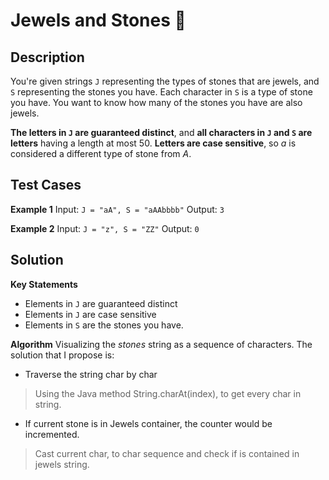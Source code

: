 # Jewels and Stones :gem:

## Description
You're given strings `J` representing the types of stones that are jewels, and `S` representing the stones you have. Each character in `S` is a type of stone you have. You want to know how many of the stones you have are also jewels.

**The letters in `J` are guaranteed distinct**, and **all characters in `J` and  `S` are letters** having a length at most 50. **Letters are case sensitive**, so *a* is considered a different type of stone from *A*.

## Test Cases
**Example 1**
Input: `J = "aA", S = "aAAbbbb"`
Output: `3`

**Example 2**
Input: `J = "z", S = "ZZ"`
Output: `0`

## Solution
**Key Statements**
*  Elements in `J` are guaranteed distinct
*  Elements in `J` are case sensitive
*  Elements in `S` are the stones you have.

**Algorithm**
Visualizing the *stones* string as a sequence of characters. The solution that I propose is:

* Traverse the string char by char
> Using the Java method String.charAt(index), to get every char in string.

* If current stone is in Jewels container, the counter would be incremented.
> Cast current char, to char sequence and check if is contained in jewels string.
